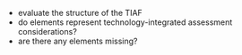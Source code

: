 - evaluate the structure of the TIAF
- do elements represent technology-integrated assessment considerations?
- are there any elements missing?